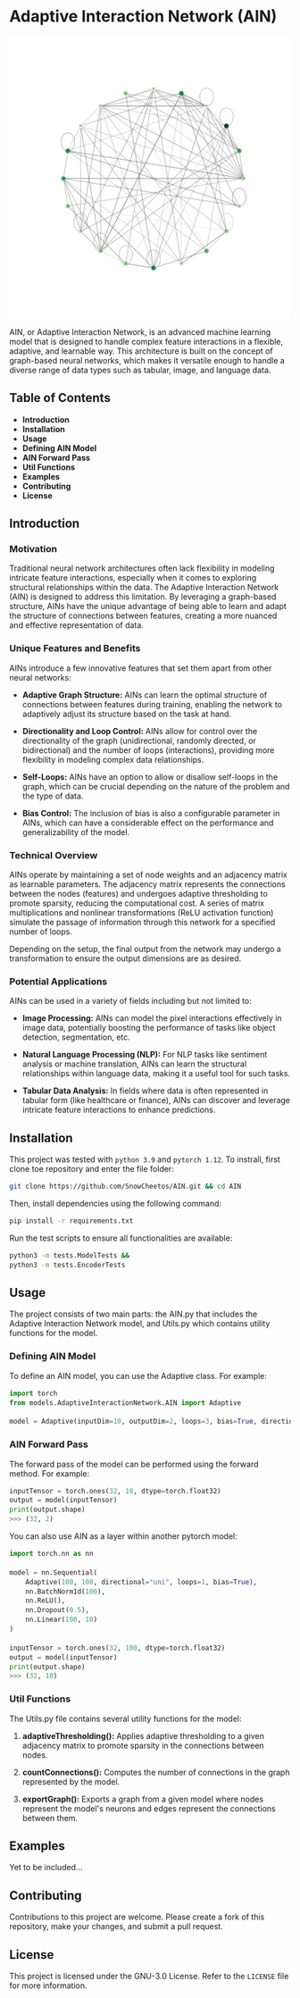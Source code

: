 # Adaptive Interaction Network (AIN)

![](media/MNIST_B64_E50.gif)

AIN, or Adaptive Interaction Network, is an advanced machine learning model that is designed to handle complex feature interactions in a flexible, adaptive, and learnable way. This architecture is built on the concept of graph-based neural networks, which makes it versatile enough to handle a diverse range of data types such as tabular, image, and language data.


## Table of Contents
* **Introduction**
* **Installation**
* **Usage**
* **Defining AIN Model**
* **AIN Forward Pass**
* **Util Functions**
* **Examples**
* **Contributing**
* **License**

## Introduction
### Motivation
Traditional neural network architectures often lack flexibility in modeling intricate feature interactions, especially when it comes to exploring structural relationships within the data. The Adaptive Interaction Network (AIN) is designed to address this limitation. By leveraging a graph-based structure, AINs have the unique advantage of being able to learn and adapt the structure of connections between features, creating a more nuanced and effective representation of data.

### Unique Features and Benefits
AINs introduce a few innovative features that set them apart from other neural networks:

* **Adaptive Graph Structure:** AINs can learn the optimal structure of connections between features during training, enabling the network to adaptively adjust its structure based on the task at hand.

* **Directionality and Loop Control:** AINs allow for control over the directionality of the graph (unidirectional, randomly directed, or bidirectional) and the number of loops (interactions), providing more flexibility in modeling complex data relationships.

* **Self-Loops:** AINs have an option to allow or disallow self-loops in the graph, which can be crucial depending on the nature of the problem and the type of data.

* **Bias Control:** The inclusion of bias is also a configurable parameter in AINs, which can have a considerable effect on the performance and generalizability of the model.

### Technical Overview
AINs operate by maintaining a set of node weights and an adjacency matrix as learnable parameters. The adjacency matrix represents the connections between the nodes (features) and undergoes adaptive thresholding to promote sparsity, reducing the computational cost. A series of matrix multiplications and nonlinear transformations (ReLU activation function) simulate the passage of information through this network for a specified number of loops.

Depending on the setup, the final output from the network may undergo a transformation to ensure the output dimensions are as desired.

### Potential Applications
AINs can be used in a variety of fields including but not limited to:

* **Image Processing:** AINs can model the pixel interactions effectively in image data, potentially boosting the performance of tasks like object detection, segmentation, etc.

* **Natural Language Processing (NLP):** For NLP tasks like sentiment analysis or machine translation, AINs can learn the structural relationships within language data, making it a useful tool for such tasks.

* **Tabular Data Analysis:** In fields where data is often represented in tabular form (like healthcare or finance), AINs can discover and leverage intricate feature interactions to enhance predictions.

## Installation

This project was tested with `python 3.9` and `pytorch 1.12`. To instrall, first clone toe repository and enter the file folder:

```bash
git clone https://github.com/SnowCheetos/AIN.git && cd AIN
```

Then, install dependencies using the following command:

```bash
pip install -r requirements.txt
```

Run the test scripts to ensure all functionalities are available:

```bash
python3 -m tests.ModelTests && 
python3 -m tests.EncoderTests
```

## Usage
The project consists of two main parts: the AIN.py that includes the Adaptive Interaction Network model, and Utils.py which contains utility functions for the model.

### Defining AIN Model
To define an AIN model, you can use the Adaptive class. For example:

```python
import torch
from models.AdaptiveInteractionNetwork.AIN import Adaptive

model = Adaptive(inputDim=10, outputDim=2, loops=3, bias=True, directional="bi", selfLoops=False)
```

### AIN Forward Pass
The forward pass of the model can be performed using the forward method. For example:

```python
inputTensor = torch.ones(32, 10, dtype=torch.float32)
output = model(inputTensor)
print(output.shape)
>>> (32, 2)
```

You can also use AIN as a layer within another pytorch model:

```python
import torch.nn as nn

model = nn.Sequential(
    Adaptive(100, 100, directional="uni", loops=1, bias=True),
    nn.BatchNorm1d(100),
    nn.ReLU(),
    nn.Dropout(0.5),
    nn.Linear(100, 10)
)

inputTensor = torch.ones(32, 100, dtype=torch.float32)
output = model(inputTensor)
print(output.shape)
>>> (32, 10)
```

### Util Functions
The Utils.py file contains several utility functions for the model:

1. **adaptiveThresholding():** Applies adaptive thresholding to a given adjacency matrix to promote sparsity in the connections between nodes.

2. **countConnections():** Computes the number of connections in the graph represented by the model.

3. **exportGraph():** Exports a graph from a given model where nodes represent the model's neurons and edges represent the connections between them.

## Examples
Yet to be included...

## Contributing
Contributions to this project are welcome. Please create a fork of this repository, make your changes, and submit a pull request.

## License
This project is licensed under the GNU-3.0 License. Refer to the `LICENSE` file for more information.
